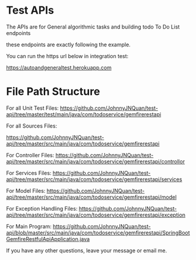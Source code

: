 # Test APIs 

The APIs are for General algorithmic tasks and building todo To Do List endpoints

these endpoints are exactly following the example.

You can run the https url below in integration test:

https://autoandgeneraltest.herokuapp.com




# File Path Structure

For all Unit Test Files:
https://github.com/JohnnyJNQuan/test-api/tree/master/test/main/java/com/todoservice/gemfirerestapi

For all Sources Files:

https://github.com/JohnnyJNQuan/test-api/tree/master/src/main/java/com/todoservice/gemfirerestapi

For Controller Files:
https://github.com/JohnnyJNQuan/test-api/tree/master/src/main/java/com/todoservice/gemfirerestapi/controllor

For Services Files:
https://github.com/JohnnyJNQuan/test-api/tree/master/src/main/java/com/todoservice/gemfirerestapi/services

For Model Files:
https://github.com/JohnnyJNQuan/test-api/tree/master/src/main/java/com/todoservice/gemfirerestapi/model

For Exception Handling Files:
https://github.com/JohnnyJNQuan/test-api/tree/master/src/main/java/com/todoservice/gemfirerestapi/exception

For Main Program: 
https://github.com/JohnnyJNQuan/test-api/blob/master/src/main/java/com/todoservice/gemfirerestapi/SpringBootGemfireRestfulApiApplication.java


If you have any other questions, leave your message or email me.
